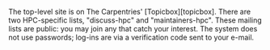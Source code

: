 The top-level site is on The Carpentries' [Topicbox][topicbox].
There are two HPC-specific lists, "discuss-hpc" and "maintainers-hpc".
These mailing lists are public: you may join any that catch your interest.
The system does not use passwords;
log-ins are via a verification code sent to your e-mail.